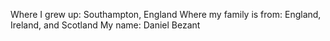 Where I grew up: Southampton, England
Where my family is from: England, Ireland, and Scotland
My name: Daniel Bezant